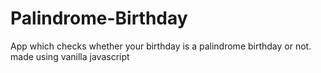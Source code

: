 # Palindrome-Birthday
App which checks whether your birthday is a palindrome birthday or not.
made using vanilla javascript 
